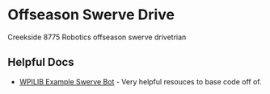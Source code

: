 # Offseason Swerve Drive
Creekside 8775 Robotics offseason swerve drivetrian

## Helpful Docs
- [WPILIB Example Swerve Bot](https://github.com/wpilibsuite/allwpilib/tree/main/wpilibjExamples/src/main/java/edu/wpi/first/wpilibj/examples/swervebot) - Very helpful resouces to base code off of.
